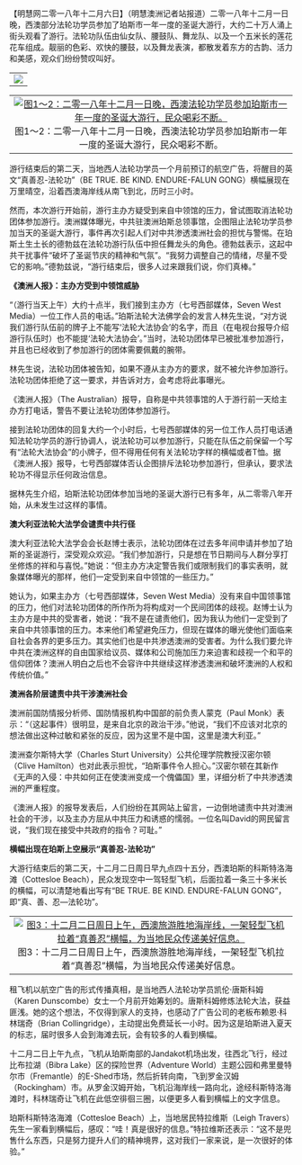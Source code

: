 <div class="ar_articleContent" id="ar_bArticleContent">【明慧网二零一八年十二月六日】（明慧澳洲记者站报道）二零一八年十二月一日晚，西澳部分法轮功学员参加了珀斯市一年一度的圣诞大游行，大约二十万人涌上街头观看了游行。法轮功队伍由仙女队、腰鼓队、舞龙队、以及一个五米长的莲花花车组成。靓丽的色彩、欢快的腰鼓，以及舞龙表演，都散发着东方的古韵、活力和美感，观众们纷纷赞叹叫好。<p><center><table border="0" cellpadding="0" cellspacing="2" cols="2" width="580"><tr align="CENTER" valign="top"><p><td><a href="http://www.minghui.org/mh/article_images/2018-12-5-mh-perth-01.jpg"><img src="http://www.minghui.org/mh/article_images/2018-12-5-mh-perth-01--ss.jpg"/></a></td><p></p></p></tr></table></center><center><table border="0" cellpadding="0" cellspacing="2" cols="2" width="580"><tr align="CENTER" valign="top"><p><td><a href="http://www.minghui.org/mh/article_images/2018-12-5-mh-perth-02.jpg"><img alt="图1～2：二零一八年十二月一日晚，西澳法轮功学员参加珀斯市一年一度的圣诞大游行，民众喝彩不断。" src="http://www.minghui.org/mh/article_images/2018-12-5-mh-perth-02--ss.jpg"/></a><br/>图1～2：二零一八年十二月一日晚，西澳法轮功学员参加珀斯市一年一度的圣诞大游行，民众喝彩不断。</td><p></p></p></tr></table></center><p>游行结束后的第二天，当地西人法轮功学员一个月前预订的航空广告，将醒目的英文“真善忍-法轮功”（BE TRUE. BE KIND. ENDURE-FALUN GONG）横幅展现在万里晴空，沿着西澳海岸线从南飞到北，历时三小时。<p>然而，本次游行开始前，游行主办方疑受到来自中领馆的压力，曾试图取消法轮功团体参加游行。澳洲媒体曝光，中共驻澳洲珀斯总领事馆，企图阻止法轮功学员参加当天的圣诞大游行，事件再次引起人们对中共渗透澳洲社会的担忧与警惕。在珀斯土生土长的德勃兹在法轮功游行队伍中担任舞龙头的角色。德勃兹表示，这起中共干扰事件“破坏了圣诞节庆的精神和气氛”。“我努力调整自己的情绪，尽量不受它的影响。”德勃兹说，“游行结束后，很多人过来跟我们说，你们真棒。”<p><b>《澳洲人报》：主办方受到中领馆威胁</b><p>“（游行当天上午）大约十点半，我们接到主办方（七号西部媒体，Seven West Media）一位工作人员的电话。”珀斯法轮大法佛学会的发言人林先生说，“对方说我们游行队伍前的牌子上不能写‘法轮大法协会’的名字，而且（在电视台报导介绍游行队伍时）也不能提‘法轮大法协会’。”当时，法轮功团体早已被批准参加游行，并且也已经收到了参加游行的团体需要佩戴的腕带。<p>林先生说，法轮功团体被告知，如果不遵从主办方的要求，就不被允许参加游行。法轮功团体拒绝了这一要求，并告诉对方，会考虑将此事曝光。<p>《澳洲人报》（The Australian）报导，自称是中共领事馆的人于游行前一天给主办方打电话，警告不要让法轮功团体参加游行。<p>接到法轮功团体的回复大约一个小时后，七号西部媒体的另一位工作人员打电话通知法轮功学员的游行协调人，说法轮功可以参加游行，只能在队伍之前保留一个写有“法轮大法协会”的小牌子，但不得用任何有关法轮功字样的横幅或者T恤。据《澳洲人报》报导，七号西部媒体否认企图排斥法轮功参加游行，但承认，要求法轮功不得显示任何政治信息。<p>据林先生介绍，珀斯法轮功团体参加当地的圣诞大游行已有多年，从二零零八年开始，从未发生过这样的事情。<p><b>澳大利亚法轮大法学会谴责中共行径</b><p>澳大利亚法轮大法学会会长赵博士表示，法轮功团体在过去多年间申请并参加了珀斯的圣诞游行，深受观众欢迎。“我们参加游行，只是想在节日期间与人群分享打坐修炼的祥和与喜悦。”她说：“但主办方决定警告我们或限制我们的事实表明，就象媒体曝光的那样，他们一定受到来自中领馆的一些压力。”<p>她认为，如果主办方（七号西部媒体，Seven West Media）没有来自中国领事馆的压力，他们对法轮功团体的所作所为将构成对一个民间团体的歧视。赵博士认为主办方是中共的受害者，她说：“我不是在谴责他们，因为我认为他们一定受到了来自中共领事馆的压力。本来他们希望避免压力，但现在媒体的曝光使他们面临来自社会各界的更多压力。其实他们也是中共渗透澳洲的受害者。为什么我们要允许中共在澳洲这样的自由国家给议员、媒体和公司施加压力来迫害和歧视一个和平的信仰团体？澳洲人明白之后也不会容许中共继续这样渗透澳洲和破坏澳洲的人权和传统价值。”<p><b>澳洲各阶层谴责中共干涉澳洲社会</b><p>澳洲前国防情报分析师、国防情报机构中国部的前负责人蒙克（Paul Monk）表示：“（这起事件）很明显，是来自北京的政治干涉。”他说，“我们不应该对北京的想法做出这种过敏和紧张的反应，因为这里不是中国，这里是澳大利亚。”<p>澳洲查尔斯特大学（Charles Sturt University）公共伦理学院教授汉密尔顿（Clive Hamilton）也对此表示担忧，“珀斯事件令人担心。”汉密尔顿在其新作《无声的入侵：中共如何正在使澳洲变成一个傀儡国》里，详细分析了中共渗透澳洲的严重程度。<p>《澳洲人报》的报导发表后，人们纷纷在其网站上留言，一边倒地谴责中共对澳洲社会的干涉，以及主办方屈从中共压力和诱惑的懦弱。一位名叫David的网民留言说，“我们现在接受中共政府的指令？可耻。”<p><b>横幅出现在珀斯上空展示“真善忍-法轮功”</b><p>大游行结束后的第二天，十二月二日周日早九点四十五分，西澳珀斯的科斯特洛海滩（Cottesloe Beach），民众发现空中一驾轻型飞机，后面拉着一条三十多米长的横幅，可以清楚地看出写有“BE TRUE. BE KIND. ENDURE-FALUN GONG”，即“真、善、忍—法轮功”。<p><center><table border="0" cellpadding="0" cellspacing="2" cols="2" width="580"><tr align="CENTER" valign="top"><p><td><a href="http://www.minghui.org/mh/article_images/2018-12-5-mh-perth-03.jpg"><img alt="图3：十二月二日周日上午，西澳旅游胜地海岸线，一架轻型飞机拉着“真善忍”横幅，为当地民众传递美好信息。" src="http://www.minghui.org/mh/article_images/2018-12-5-mh-perth-03--ss.jpg"/></a><br/>图3：十二月二日周日上午，西澳旅游胜地海岸线，一架轻型飞机拉着“真善忍”横幅，为当地民众传递美好信息。</td><p></p></p></tr></table></center><p>租飞机以航空广告的形式传播真相，是当地西人法轮功学员凯伦·唐斯科姆（Karen Dunscombe）女士一个月前开始筹划的。唐斯科姆修炼法轮大法，获益匪浅。她的这个想法，不仅得到家人的支持，也感动了广告公司的老板布赖恩·科林瑞奇（Brian Collingridge），主动提出免费延长一小时。因为这是珀斯进入夏天的标志，届时很多人会到海滩去玩，会有较多的人看到横幅。<p>十二月二日上午九点，飞机从珀斯南部的Jandakot机场出发，往西北飞行，经过比布拉湖（Bibra Lake）区的探险世界（Adventure World）主题公园和弗里曼特尔市（Fremantle）的E-Shed市场，然后折转向南，飞到罗金汉姆（Rockingham）市。从罗金汉姆开始，飞机沿海岸线一路向北，途经科斯特洛海滩时，科林瑞奇让飞机在此低空徘徊三圈，以便更多人看到横幅上的文字信息。<p>珀斯科斯特洛海滩（Cottesloe Beach）上，当地居民特拉维斯（Leigh Travers）先生一家看到横幅后，感叹：“哇！真是很好的信息。”特拉维斯还表示：“这不是兜售什么东西，只是努力提升人们的精神境界，这对我们一家来说，是一次很好的体验。”<br/></p></p></p></p></p></p></p></p></p></p></p></p></p></p></p></p></p></p></p></p></p></p></div>

